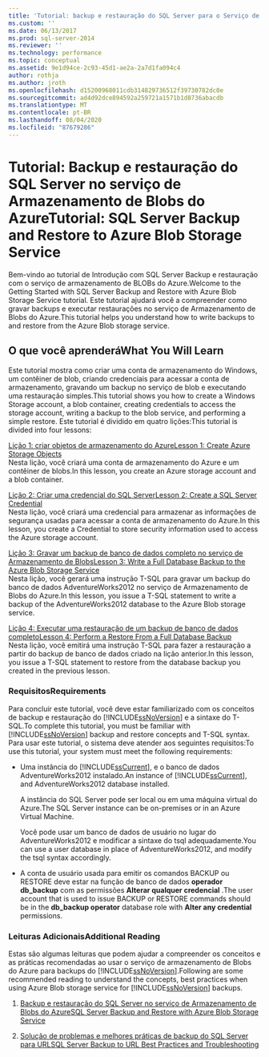 ```yaml
---
title: 'Tutorial: backup e restauração do SQL Server para o Serviço de Armazenamento de Blobs do Azure | Microsoft Docs'
ms.custom: ''
ms.date: 06/13/2017
ms.prod: sql-server-2014
ms.reviewer: ''
ms.technology: performance
ms.topic: conceptual
ms.assetid: 9e1d94ce-2c93-45d1-ae2a-2a7d1fa094c4
author: rothja
ms.author: jroth
ms.openlocfilehash: d15200968011cdb314829736512f39730782dc0e
ms.sourcegitcommit: ad4d92dce894592a259721a1571b1d8736abacdb
ms.translationtype: MT
ms.contentlocale: pt-BR
ms.lasthandoff: 08/04/2020
ms.locfileid: "87679286"
---
```

# <a name="tutorial-sql-server-backup-and-restore-to-azure-blob-storage-service"></a><span data-ttu-id="b3bdc-102">Tutorial: Backup e restauração do SQL Server no serviço de Armazenamento de Blobs do Azure</span><span class="sxs-lookup"><span data-stu-id="b3bdc-102">Tutorial: SQL Server Backup and Restore to Azure Blob Storage Service</span></span>
  <span data-ttu-id="b3bdc-103">Bem-vindo ao tutorial de Introdução com SQL Server Backup e restauração com o serviço de armazenamento de BLOBs do Azure.</span><span class="sxs-lookup"><span data-stu-id="b3bdc-103">Welcome to the Getting Started with SQL Server Backup and Restore with Azure Blob Storage Service tutorial.</span></span> <span data-ttu-id="b3bdc-104">Este tutorial ajudará você a compreender como gravar backups e executar restaurações no serviço de Armazenamento de Blobs do Azure.</span><span class="sxs-lookup"><span data-stu-id="b3bdc-104">This tutorial helps you understand how to write backups to and restore from the Azure Blob storage service.</span></span>  
  
## <a name="what-you-will-learn"></a><span data-ttu-id="b3bdc-105">O que você aprenderá</span><span class="sxs-lookup"><span data-stu-id="b3bdc-105">What You Will Learn</span></span>  
 <span data-ttu-id="b3bdc-106">Este tutorial mostra como criar uma conta de armazenamento do Windows, um contêiner de blob, criando credenciais para acessar a conta de armazenamento, gravando um backup no serviço de blob e executando uma restauração simples.</span><span class="sxs-lookup"><span data-stu-id="b3bdc-106">This tutorial shows you how to create a Windows Storage account, a blob container, creating credentials to access the storage account, writing a backup to the blob service, and performing a simple restore.</span></span> <span data-ttu-id="b3bdc-107">Este tutorial é dividido em quatro lições:</span><span class="sxs-lookup"><span data-stu-id="b3bdc-107">This tutorial is divided into four lessons:</span></span>  
  
 [<span data-ttu-id="b3bdc-108">Lição 1: criar objetos de armazenamento do Azure</span><span class="sxs-lookup"><span data-stu-id="b3bdc-108">Lesson 1: Create Azure Storage Objects</span></span>](../tutorials/lesson-1-create-windows-azure-storage-objects.md)  
 <span data-ttu-id="b3bdc-109">Nesta lição, você criará uma conta de armazenamento do Azure e um contêiner de blobs.</span><span class="sxs-lookup"><span data-stu-id="b3bdc-109">In this lesson, you create an Azure storage account and a blob container.</span></span>  
  
 [<span data-ttu-id="b3bdc-110">Lição 2: Criar uma credencial do SQL Server</span><span class="sxs-lookup"><span data-stu-id="b3bdc-110">Lesson 2: Create a SQL Server Credential</span></span>](../tutorials/lesson-2-create-a-sql-server-credential.md)  
 <span data-ttu-id="b3bdc-111">Nesta lição, você criará uma credencial para armazenar as informações de segurança usadas para acessar a conta de armazenamento do Azure.</span><span class="sxs-lookup"><span data-stu-id="b3bdc-111">In this lesson, you create a Credential to store security information used to access the Azure storage account.</span></span>  
  
 [<span data-ttu-id="b3bdc-112">Lição 3: Gravar um backup de banco de dados completo no serviço de Armazenamento de Blobs</span><span class="sxs-lookup"><span data-stu-id="b3bdc-112">Lesson 3: Write a Full Database Backup to the Azure Blob Storage Service</span></span>](../tutorials/lesson-3-write-a-full-database-backup-to-the-windows-azure-blob-storage-service.md)  
 <span data-ttu-id="b3bdc-113">Nesta lição, você gerará uma instrução T-SQL para gravar um backup do banco de dados AdventureWorks2012 no serviço de Armazenamento de Blobs do Azure.</span><span class="sxs-lookup"><span data-stu-id="b3bdc-113">In this lesson, you issue a T-SQL statement to write a backup of the AdventureWorks2012 database to the Azure Blob storage service.</span></span>  
  
 [<span data-ttu-id="b3bdc-114">Lição 4: Executar uma restauração de um backup de banco de dados completo</span><span class="sxs-lookup"><span data-stu-id="b3bdc-114">Lesson 4: Perform a Restore From a Full Database Backup</span></span>](../tutorials/lesson-4-perform-a-restore-from-a-full-database-backup.md)  
 <span data-ttu-id="b3bdc-115">Nesta lição, você emitirá uma instrução T-SQL para fazer a restauração a partir do backup de banco de dados criado na lição anterior.</span><span class="sxs-lookup"><span data-stu-id="b3bdc-115">In this lesson, you issue a T-SQL statement to restore from the database backup you created in the previous lesson.</span></span>  
  
### <a name="requirements"></a><span data-ttu-id="b3bdc-116">Requisitos</span><span class="sxs-lookup"><span data-stu-id="b3bdc-116">Requirements</span></span>  
 <span data-ttu-id="b3bdc-117">Para concluir este tutorial, você deve estar familiarizado com os conceitos de backup e restauração do [!INCLUDE[ssNoVersion](../includes/ssnoversion-md.md)] e a sintaxe do T-SQL.</span><span class="sxs-lookup"><span data-stu-id="b3bdc-117">To complete this tutorial, you must be familiar with [!INCLUDE[ssNoVersion](../includes/ssnoversion-md.md)] backup and restore concepts and T-SQL syntax.</span></span> <span data-ttu-id="b3bdc-118">Para usar este tutorial, o sistema deve atender aos seguintes requisitos:</span><span class="sxs-lookup"><span data-stu-id="b3bdc-118">To use this tutorial, your system must meet the following requirements:</span></span>  
  
-   <span data-ttu-id="b3bdc-119">Uma instância do [!INCLUDE[ssCurrent](../includes/sscurrent-md.md)], e o banco de dados AdventureWorks2012 instalado.</span><span class="sxs-lookup"><span data-stu-id="b3bdc-119">An instance of [!INCLUDE[ssCurrent](../includes/sscurrent-md.md)], and AdventureWorks2012 database installed.</span></span>  
  
     <span data-ttu-id="b3bdc-120">A instância do SQL Server pode ser local ou em uma máquina virtual do Azure.</span><span class="sxs-lookup"><span data-stu-id="b3bdc-120">The SQL Server instance can be on-premises or in an Azure Virtual Machine.</span></span>  
  
     <span data-ttu-id="b3bdc-121">Você pode usar um banco de dados de usuário no lugar do AdventureWorks2012 e modificar a sintaxe do tsql adequadamente.</span><span class="sxs-lookup"><span data-stu-id="b3bdc-121">You can use a user database in place of AdventureWorks2012, and modify the tsql syntax accordingly.</span></span>  
  
-   <span data-ttu-id="b3bdc-122">A conta de usuário usada para emitir os comandos BACKUP ou RESTORE deve estar na função de banco de dados **operador db_backup** com as permissões **Alterar qualquer credencial** .</span><span class="sxs-lookup"><span data-stu-id="b3bdc-122">The user account that is used to issue BACKUP or RESTORE commands should be in the **db_backup operator** database role with **Alter any credential** permissions.</span></span>  
  
### <a name="additional-reading"></a><span data-ttu-id="b3bdc-123">Leituras Adicionais</span><span class="sxs-lookup"><span data-stu-id="b3bdc-123">Additional Reading</span></span>  
 <span data-ttu-id="b3bdc-124">Estas são algumas leituras que podem ajudar a compreender os conceitos e as práticas recomendadas ao usar o serviço de armazenamento de Blobs do Azure para backups do [!INCLUDE[ssNoVersion](../includes/ssnoversion-md.md)].</span><span class="sxs-lookup"><span data-stu-id="b3bdc-124">Following are some recommended reading to understand the concepts, best practices when using Azure Blob storage service for [!INCLUDE[ssNoVersion](../includes/ssnoversion-md.md)] backups.</span></span>  
  
1.  [<span data-ttu-id="b3bdc-125">Backup e restauração do SQL Server no serviço de Armazenamento de Blobs do Azure</span><span class="sxs-lookup"><span data-stu-id="b3bdc-125">SQL Server Backup and Restore with Azure Blob Storage Service</span></span>](backup-restore/sql-server-backup-and-restore-with-microsoft-azure-blob-storage-service.md)  
  
2.  [<span data-ttu-id="b3bdc-126">Solução de problemas e melhores práticas de backup do SQL Server para URL</span><span class="sxs-lookup"><span data-stu-id="b3bdc-126">SQL Server Backup to URL Best Practices and Troubleshooting</span></span>](backup-restore/sql-server-backup-to-url-best-practices-and-troubleshooting.md)  
  
  
